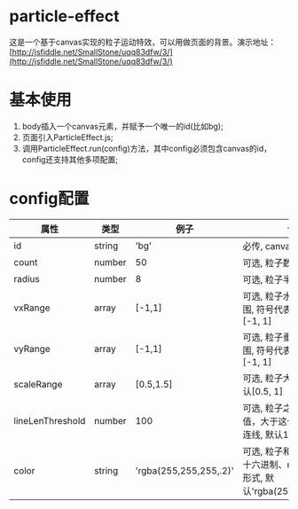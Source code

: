 # particle-effect
这是一个基于canvas实现的粒子运动特效，可以用做页面的背景。演示地址：[http://jsfiddle.net/SmallStone/uqq83dfw/3/](http://jsfiddle.net/SmallStone/uqq83dfw/3/)

# 基本使用
1. body插入一个canvas元素，并赋予一个唯一的id(比如bg);
2. 页面引入ParticleEffect.js;
3. 调用ParticleEffect.run(config)方法，其中config必须包含canvas的id，config还支持其他多项配置;

# config配置
|属性|类型|例子|说明|
|---|----|---|---|
|id|string|'bg'|必传, canvas的id|
|count|number|50|可选, 粒子数量, 默认100|
|radius|number|8|可选, 粒子半径, 默认5|
|vxRange|array|[-1,1]|可选, 粒子水平运动速度范围, 符号代表运动方向, 默认[-1, 1]|
|vyRange|array|[-1,1]|可选, 粒子垂直运动速度范围, 符号代表运动方向, 默认[-1, 1]|
|scaleRange|array|[0.5,1.5]|可选, 粒子大小缩放范围, 默认[0.5, 1]|
|lineLenThreshold|number|100|可选, 粒子之间的距离阈值，大于这个值粒子之间会连线, 默认125|
|color|string|'rgba(255,255,255,.2)'|可选, 粒子和线的颜色, 支持十六进制、rgb、rgba三种形式, 默认'rgba(255,255,255,.2)'|
